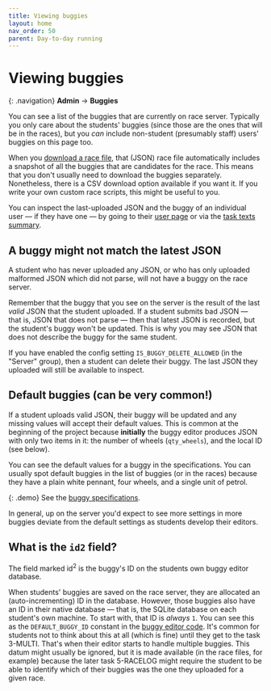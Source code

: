 ```yaml
---
title: Viewing buggies
layout: home
nav_order: 50
parent: Day-to-day running
---
```


# Viewing buggies

{: .navigation}
**Admin** → **Buggies**

You can see a list of the buggies that are currently on race server. Typically
you only care about the students' buggies (since those are the ones that
will be in the races), but you _can_ include non-student (presumably staff)
users' buggies on this page too.

When you [download a race file](../races/downloading), that (JSON) race file
automatically includes a snapshot of all the buggies that are candidates for
the race. This means that you don't usually need to download the buggies
separately. Nonetheless, there is a CSV download option available if you want
it. If you write your own custom race scripts, this might be useful to you.

You can inspect the last-uploaded JSON and the buggy of an individual user —
if they have one — by going to their [user page](../running/user-management)
or via the [task texts summary](../teaching/progress).

## A buggy might not match the latest JSON

A student who has never uploaded any JSON, or who has only uploaded malformed
JSON which did not parse, will not have a buggy on the race server.

Remember that the buggy that you see on the server is the result of the last
_valid_ JSON that the student uploaded. If a student submits bad JSON — that is,
JSON that does not parse — then that latest JSON is recorded, but the student's
buggy won't be updated. This is why you may see JSON that does not describe
the buggy for the same student.

If you have enabled the config setting `IS_BUGGY_DELETE_ALLOWED` (in the
"Server" group), then a student can delete their buggy. The last JSON they
uploaded will still be available to inspect.

## Default buggies (can be very common!)

If a student uploads valid JSON, their buggy will be updated and any missing
values will accept their default values. This is common at the beginning of
the project because **initially** the buggy editor produces JSON with only two
items in it: the number of wheels (`qty_wheels`), and the local ID (see below).

You can see the default values for a buggy in the specifications. You can
usually spot default buggies in the list of buggies (or in the races) because
they have a plain white pennant, four wheels, and a single unit of petrol.

{: .demo}
See the [buggy specifications]({{site.content.demo_url}}/specs/).

In general, up on the server you'd expect to see more settings in more buggies
deviate from the default settings as students develop their editors.


## What is the `id2` field?

The field marked id<sup>2</sup> is the buggy's ID on the students own buggy
editor database.

When students' buggies are saved on the race server, they are allocated an
(auto-incrementing) ID in the database. However, those buggies also have an ID
in their native database — that is, the SQLite database on each student's own
machine. To start with, that ID is _always_ `1`. You can see this as the
`DEFAULT_BUGGY_ID` constant in the [buggy editor
code](https://github.com/buggyrace/buggy-race-editor/blob/main/app.py). It's
common for students not to think about this at all (which is fine) until they
get to the task 3-MULTI. That's when their editor starts to handle multiple
buggies. This datum might usually be ignored, but it is made available (in the
race files, for example) because the later task 5-RACELOG might require the
student to be able to identify which of their buggies was the one they uploaded
for a given race.
